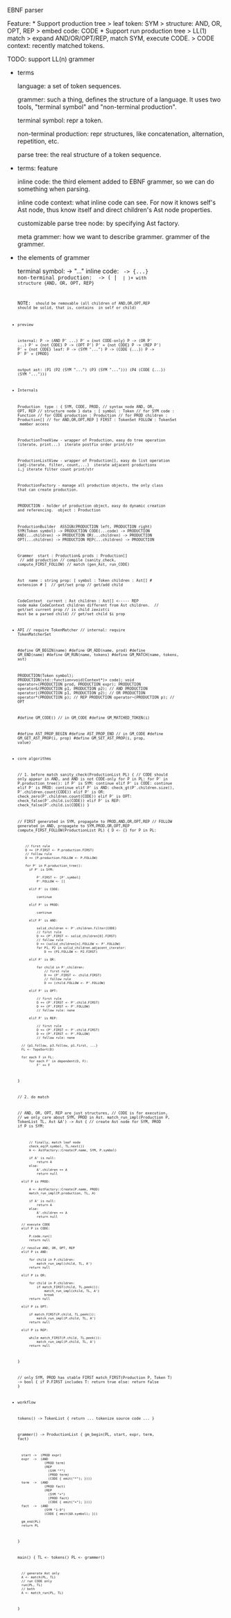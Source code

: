 EBNF parser

Feature:
    * Support production tree
        > leaf token: SYM
        > structure: AND, OR, OPT, REP
        > embed code: CODE
    * Support run production tree
        > LL(1) match
        > expand AND/OR/OPT/REP, match SYM, execute CODE.
        > CODE context: recently matched tokens.

TODO: support LL(n) grammer

+ terms

    language: a set of token sequences.

    grammer: such a thing, defines the structure of a language. It uses two
        tools, "terminal symbol" and "non-terminal production".

    terminal symbol: repr a token.

    non-terminal production: repr structures, like concatenation, alternation,
        repetition, etc.

    parse tree: the real structure of a token sequence.

+ terms: feature

    inline code: the third element added to EBNF grammer, so we can do
        something when parsing.

    inline code context: what inline code can see. For now it knows self's Ast
        node, thus know itself and direct children's Ast node properties.

    customizable parse tree node: by specifying Ast factory.

    meta grammer: how we want to describe grammer. grammer of the grammer.

+ the elements of grammer

    terminal symbol:
      <symb> -> "..."
    inline code:
      <code> -> {...}
    non-terminal production:
      <prod> -> (<symb> | <code> | <prod>)+ with structure {AND, OR, OPT, REP}

    NOTE: <code> should be removable (all children of AND,OR,OPT,REP should be
    solid, that is, contains <symb> in self or child)

+ preview

    internal:
      P -> (AND P' ...)   P' = {not CODE-only}
      P -> (OR P' ...)    P' = {not CODE}
      P -> (OPT P')       P' = {not CODE}
      P -> (REP P')       P' = {not CODE}
    leaf:
      P -> (SYM "...")
      P -> (CODE {...})
      P -> P'             P' = {PROD}

    output ast:
      (P1
        (P2 (SYM "...")
            (P3
              (SYM "...")))
        (P4 (CODE {...})
            (SYM "...")))

+ Internals

    Production
      <fields>
        type : {
            SYM, CODE, PROD,                // syntax node
            AND, OR, OPT, REP               // structure node
        }
        data : [
            symbol      : Token             // for SYM
            code        : Function          // for CODE
            production  : Production        // for PROD
            children    : Production[]      // for AND,OR,OPT,REP
        ]
        FIRST : TokenSet
        FOLLOW : TokenSet
      <methods>
        member access

    ProductionTreeView - wrapper of Production, easy do tree operation (iterate, print...)
      <methods>
        iterate postfix order
        print/str

    ProductionListView - wrapper of Production[], easy do list operation (adj-iterate, filter, count,...)
      <methods>
        iterate adjacent productions i,j
        iterate
        filter
        count
        print/str

    ProductionFactory - manage all production objects, the only class that can create production.

    PRODUCTION - holder of production object, easy do dynamic creation and referencing.
      <fields>
        object : Production

    ProductionBuilder
      <methods>
        ASSIGN(PRODUCTION left, PRODUCTION right)
        SYM(Token symbol) -> PRODUCTION
        CODE(...code) -> PRODUCTION
        AND(...children) -> PRODUCTION
        OR(...children) -> PRODUCTION
        OPT(...children) -> PRODUCTION
        REP(...children) -> PRODUCTION

    Grammer
      <fields>
        start : Production&
        prods : Production[]
      <methods>
        // add production
        // compile (sanity_check, compute_FIRST_FOLLOW)
        // match (gen_Ast, run_CODE)

    Ast
      <fields>
        name : string
        prop: [
            symbol      : Token
            children    : Ast[]
            # extension #
        ]
      <methods>
        // get/set prop
        // get/add child

    CodeContext
      <fields>
        current     : Ast
        children    : Ast[]   <----- REP node make CodeContext children different from Ast children.
      <methods>
        // get/set current prop
        // is child $i exist ($i must be a parsed child)
        // get/set child $i prop

+ API
    // require TokenMatcher
    // internal: require TokenMatcherSet

    #define GM_BEGIN(name)
    #define GM_ADD(name, prod)
    #define GM_END(name)
    #define GM_RUN(name, tokens)
    #define GM_MATCH(name, tokens, ast)

    PRODUCTION(Token symbol);
    PRODUCTION(std::function<void(Context*)> code);
    void operator=(PRODUCTION prod, PRODUCTION expr);
    PRODUCTION operator&(PRODUCTION p1, PRODUCTION p2); // AND
    PRODUCTION operator|(PRODUCTION p1, PRODUCTION p2); // OR
    PRODUCTION operator*(PRODUCTION p); // REP
    PRODUCTION operator~(PRODUCTION p); // OPT

    #define GM_CODE()
    // in GM_CODE
    #define GM_MATCHED_TOKEN(i)

    #define AST_PROP_BEGIN
    #define AST_PROP_END
    // in GM_CODE
    #define GM_GET_AST_PROP(i, prop)
    #define GM_SET_AST_PROP(i, prop, value)

+ core algorithms

    // 1. before match
    sanity_check(ProductionList PL)
    {
        // CODE should only appear in AND, and AND is not CODE-only
        for P in PL:
          for P' in P.production_tree():
              if P' is SYM:
                  continue
              elif P' is CODE:
                  continue
              elif P' is PROD:
                  continue
              elif P' is AND:
                  check_gt(P'.children.size(), P'.children.count(CODE))
              elif P' is OR:
                  check_zero(P'.children.count(CODE))
              elif P' is OPT:
                  check_false(P'.child.is(CODE))
              elif P' is REP:
                  check_false(P'.child.is(CODE))
    }

    // FIRST generated in SYM, propagate to PROD,AND,OR,OPT,REP
    // FOLLOW generated in AND, propagate to SYM,PROD,OR,OPT,REP
    compute_FIRST_FOLLOW(ProductionList PL)
    {
        D <- {}
        for P in PL:

          // first rule
          D += (P.FIRST <- P.production.FIRST)
          // follow rule
          D += (P.production.FOLLOW <- P.FOLLOW)

          for P' in P.production_tree():
            if P' is SYM:

                P'.FIRST <- [P'.symbol]
                P'.FOLLOW <- []

            elif P' is CODE:

                continue

            elif P' is PROD:

                continue

            elif P' is AND:

                solid_children <- P'.children.filter(CODE)
                // first rule
                D += (P'.FIRST <- solid_children[0].FIRST)
                // follow rule
                D += (solid_children[n].FOLLOW <- P'.FOLLOW)
                for P1, P2 in solid_children.adjacent_iterator:
                    D += (P1.FOLLOW <- P2.FIRST)

            elif P' is OR:

                for child in P'.children:
                    // first rule
                    D += (P'.FIRST <- child.FIRST)
                    // follow rule
                    D += (child.FOLLOW <- P'.FOLLOW)

            elif P' is OPT:

                // first rule
                D += (P'.FIRST <- P'.child.FIRST)
                D += (P'.FIRST <- P'.FOLLOW)
                // follow rule: none

            elif P' is REP:

                // first rule
                D += (P'.FIRST <- P'.child.FIRST)
                D += (P'.FIRST <- P'.FOLLOW)
                // follow rule: none

        // {p1.follow, p3.follow, p1.first, ...}
        FL <- TopoSort(D)

        for each F in FL:
            for each F' in dependent(D, F):
                F' += F
    }

    // 2. do match

    // AND, OR, OPT, REP are just structures,
    // CODE is for execution,
    // we only care about SYM, PROD in Ast.
    match_run_impl(Production P, TokenList TL, Ast &A') -> Ast
    {
        // create Ast node for SYM, PROD
        if P is SYM:

            // finally, match leaf node
            check_eq(P.symbol, TL.next())
            A <- AstFactory::Create(P.name, SYM, P.symbol)

            if A' is null:
                return A
            else:
                A'.children += A
                return null

        elif P is PROD:

            A <- AstFactory::Create(P.name, PROD)
            match_run_impl(P.production, TL, A)

            if A' is null:
                return A
            else:
                A'.children += A
                return null

        // execute CODE
        elif P is CODE:

            P.code.run()
            return null

        // resolve AND, OR, OPT, REP
        elif P is AND:

            for child in P.children:
                match_run_impl(child, TL, A')
            return null

        elif P is OR:

            for child in P.children:
                if match_FIRST(child, TL.peek()):
                    match_run_impl(child, TL, A')
                    break
            return null

        elif P is OPT:

            if match_FIRST(P.child, TL.peek()):
                match_run_impl(P.child, TL, A')
            return null

        elif P is REP:

            while match_FIRST(P.child, TL.peek()):
                match_run_impl(P.child, TL, A')
            return null
    }

    // only SYM, PROD has stable FIRST
    match_FIRST(Production P, Token T) -> bool
    {
        if P.FIRST includes T:
            return true
        else:
            return false
    }

+ workflow

    tokens() -> TokenList
    {
        return ... tokenize source code ...
    }

    grammer() -> ProductionList
    {
        gm_begin(PL, start, expr, term, fact)

        start ->  (PROD expr)
        expr  ->  (AND
                    (PROD term)
                    (REP
                      (SYM "*")
                      (PROD term)
                      (CODE { emit("*"); })))
        term  ->  (AND
                    (PROD fact)
                    (REP
                      (SYM "+")
                      (PROD fact)
                      (CODE { emit("+"); })))
        fact  ->  (AND
                    (SYM "1-9")
                    (CODE { emit($0.symbol); }))

        gm_end(PL)
        return PL
    }

    main()
    {
        TL <- tokens()
        PL <- grammer()

        // generate Ast only
        A <- match(PL, TL)
        // run CODE only
        run(PL, TL)
        // both
        A <- match_run(PL, TL)
    }

